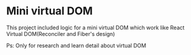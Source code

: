 # Mini virtual DOM

This project included logic for a mini virtual DOM which work like React Virtual DOM(Reconciler and Fiber's design)

Ps: Only for research and learn detail about virtual DOM
